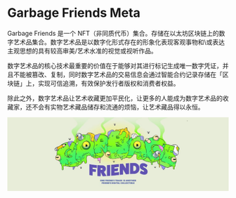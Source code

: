 # Garbage Friends Meta

Garbage Friends 是一个 NFT（非同质代币）集合。存储在以太坊区块链上的数字艺术品集合。数字艺术品是以数字化形式存在的形象化表现客观事物和\或表达主观思想的具有较高审美/艺术水准的视觉或视听作品。

数字艺术品的核心技术最重要的价值在于能够对其进行标记生成唯一数字凭证，并且不能被篡改、复制，同时数字艺术品的交易信息会通过智能合约记录存储在「区块链」上，实现可信追溯，有效保护发行者版权和消费者权益。

除此之外，数字艺术品让艺术收藏更加平民化，让更多的人能成为数字艺术品的收藏家，还不会有实物艺术藏品储存和流通的烦恼，让艺术藏品得以永恒。

![配图](108052360.jpg)
